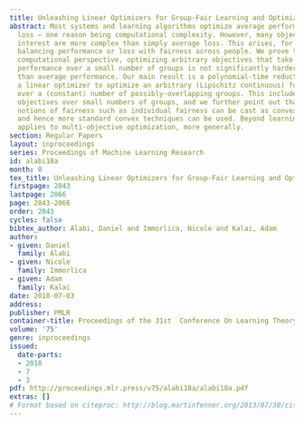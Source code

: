 ```yaml
---
title: Unleashing Linear Optimizers for Group-Fair Learning and Optimization
abstract: Most systems and learning algorithms optimize average performance or average
  loss – one reason being computational complexity. However, many objectives of practical
  interest are more complex than simply average loss. This arises, for example, when
  balancing performance or loss with fairness across people. We prove that, from a
  computational perspective, optimizing arbitrary objectives that take into account
  performance over a small number of groups is not significantly harder to optimize
  than average performance. Our main result is a polynomial-time reduction that uses
  a linear optimizer to optimize an arbitrary (Lipschitz continuous) function of performance
  over a (constant) number of possibly-overlapping groups. This includes fairness
  objectives over small numbers of groups, and we further point out that other existing
  notions of fairness such as individual fairness can be cast as convex optimization
  and hence more standard convex techniques can be used. Beyond learning, our approach
  applies to multi-objective optimization, more generally.
section: Regular Papers
layout: inproceedings
series: Proceedings of Machine Learning Research
id: alabi18a
month: 0
tex_title: Unleashing Linear Optimizers for Group-Fair Learning and Optimization
firstpage: 2043
lastpage: 2066
page: 2043-2066
order: 2043
cycles: false
bibtex_author: Alabi, Daniel and Immorlica, Nicole and Kalai, Adam
author:
- given: Daniel
  family: Alabi
- given: Nicole
  family: Immorlica
- given: Adam
  family: Kalai
date: 2018-07-03
address: 
publisher: PMLR
container-title: Proceedings of the 31st  Conference On Learning Theory
volume: '75'
genre: inproceedings
issued:
  date-parts:
  - 2018
  - 7
  - 3
pdf: http://proceedings.mlr.press/v75/alabi18a/alabi18a.pdf
extras: []
# Format based on citeproc: http://blog.martinfenner.org/2013/07/30/citeproc-yaml-for-bibliographies/
---
```

